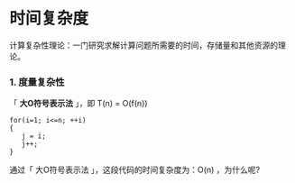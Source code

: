 # 时间复杂度

计算复杂性理论：一门研究求解计算问题所需要的时间，存储量和其他资源的理论。



### 1. 度量复杂性



「 **大O符号表示法** 」，即 T(n) = O(f(n))

```
for(i=1; i<=n; ++i)
{
   j = i;
   j++;
}
```

通过「 大O符号表示法 」，这段代码的时间复杂度为：O(n) ，为什么呢?